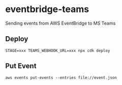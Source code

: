# eventbridge-teams

Sending events from AWS EventBridge to MS Teams

## Deploy

```
STAGE=xxx TEAMS_WEBHOOK_URL=xxx npx cdk deploy
```

## Put Event

```
aws events put-events --entries file://event.json
```
